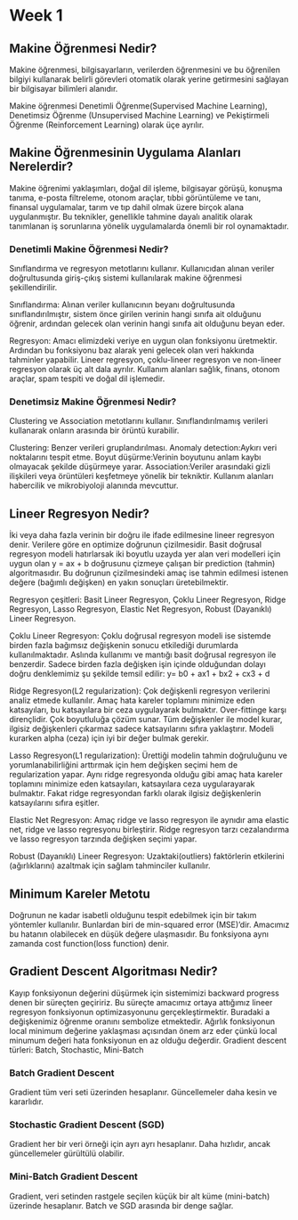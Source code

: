 # Week 1
## Makine Öğrenmesi Nedir?
Makine öğrenmesi, bilgisayarların, verilerden öğrenmesini ve bu öğrenilen bilgiyi kullanarak belirli görevleri otomatik olarak yerine getirmesini sağlayan bir bilgisayar bilimleri alanıdır.

Makine öğrenmesi Denetimli Öğrenme(Supervised Machine Learning), Denetimsiz Öğrenme (Unsupervised Machine Learning) ve Pekiştirmeli Öğrenme (Reinforcement Learning) olarak üçe ayrılır.

## Makine Öğrenmesinin Uygulama Alanları Nerelerdir?
Makine öğrenimi yaklaşımları, doğal dil işleme, bilgisayar görüşü, konuşma tanıma, e-posta filtreleme, otonom araçlar, tıbbi görüntüleme ve tanı, finansal uygulamalar, tarım ve tıp dahil olmak üzere birçok alana uygulanmıştır. Bu teknikler, genellikle tahmine dayalı analitik olarak tanımlanan iş sorunlarına yönelik uygulamalarda önemli bir rol oynamaktadır.

### Denetimli Makine Öğrenmesi Nedir?
Sınıflandırma ve regresyon metotlarını kullanır. Kullanıcıdan alınan veriler doğrultusunda giriş-çıkış sistemi kullanılarak makine öğrenmesi şekillendirilir. 

Sınıflandırma: Alınan veriler kullanıcının beyanı doğrultusunda sınıflandırılmıştır, sistem önce girilen verinin hangi sınıfa ait olduğunu öğrenir, ardından gelecek olan verinin hangi sınıfa ait olduğunu beyan eder.

Regresyon: Amacı elimizdeki veriye en uygun olan fonksiyonu üretmektir. Ardından bu fonksiyonu baz alarak yeni gelecek olan veri hakkında tahminler yapabilir. Lineer regresyon, çoklu-lineer regresyon ve non-lineer regresyon olarak üç alt dala ayrılır.
Kullanım alanları sağlık, finans, otonom araçlar, spam tespiti ve doğal dil işlemedir.

### Denetimsiz Makine Öğrenmesi Nedir?
Clustering ve Association metotlarını kullanır. Sınıflandırılmamış verileri kullanarak onların arasında bir örüntü kurabilir.

Clustering: Benzer verileri gruplandırılması.
Anomaly detection:Aykırı veri noktalarını tespit etme.
Boyut düşürme:Verinin boyutunu anlam kaybı olmayacak şekilde düşürmeye yarar.
Association:Veriler arasındaki gizli ilişkileri veya örüntüleri keşfetmeye yönelik bir tekniktir.
Kullanım alanları habercilik ve mikrobiyoloji alanında mevcuttur.

## Lineer Regresyon Nedir?
İki veya daha fazla verinin bir doğru ile ifade edilmesine lineer regresyon denir. Verilere göre en optimize doğrunun çizilmesidir.
Basit doğrusal regresyon modeli hatırlarsak iki boyutlu uzayda yer alan veri modelleri için uygun olan y = ax + b doğrusunu çizmeye çalışan bir prediction (tahmin) algoritmasıdır. Bu doğrunun çizilmesindeki amaç ise tahmin edilmesi istenen değere (bağımlı değişken) en yakın sonuçları üretebilmektir.

Regresyon çeşitleri: Basit Lineer Regresyon, Çoklu Lineer Regresyon, Ridge Regresyon, Lasso Regresyon, Elastic Net Regresyon, 
Robust (Dayanıklı) Lineer Regresyon.

Çoklu Lineer Regresyon: Çoklu doğrusal regresyon modeli ise sistemde birden fazla bağımsız değişkenin sonucu etkilediği durumlarda kullanılmaktadır. Aslında kullanımı ve mantığı basit doğrusal regresyon ile benzerdir. Sadece birden fazla değişken işin içinde olduğundan dolayı doğru denklemimiz şu şekilde temsil edilir:
y= b0 + ax1 + bx2 + cx3 + d

Ridge Regresyon(L2 regularization): Çok değişkenli regresyon verilerini analiz etmede kullanılır. Amaç hata kareler toplamını minimize eden katsayıları, bu katsayılara bir ceza uygulayarak bulmaktır. Over-fittinge karşı dirençlidir. Çok boyutluluğa çözüm sunar. Tüm değişkenler ile model kurar, ilgisiz değişkenleri çıkarmaz sadece katsayılarını sıfıra yaklaştırır. Modeli kurarken alpha (ceza) için iyi bir değer bulmak gerekir.
 
Lasso Regresyon(L1 regularization): Ürettiği modelin tahmin doğruluğunu ve yorumlanabilirliğini arttırmak için hem değişken seçimi hem de regularization yapar. Aynı ridge regresyonda olduğu gibi amaç hata kareler toplamını minimize eden katsayıları, katsayılara ceza uygularayarak bulmaktır. Fakat ridge regresyondan farklı olarak ilgisiz değişkenlerin katsayılarını sıfıra eşitler.
 
Elastic Net Regresyon: Amaç ridge ve lasso regresyon ile aynıdır ama elastic net, ridge ve lasso regresyonu birleştirir. Ridge regresyon tarzı cezalandırma ve lasso regresyon tarzında değişken seçimi yapar.
 
Robust (Dayanıklı) Lineer Regresyon: Uzaktaki(outliers) faktörlerin etkilerini (ağırlıklarını) azaltmak için sağlam tahminciler kullanılır.

## Minimum Kareler Metotu
Doğrunun ne kadar isabetli olduğunu tespit edebilmek için bir takım yöntemler kullanılır. Bunlardan biri de min-squared error (MSE)’dir. Amacımız bu hatanın olabilecek en düşük değere ulaşmasıdır. Bu fonksiyona aynı zamanda cost function(loss function) denir.
 
## Gradient Descent Algoritması Nedir?
Kayıp fonksiyonun değerini düşürmek için sistemimizi backward progress denen bir süreçten geçiririz. Bu süreçte amacımız ortaya attığımız lineer regresyon fonksiyonun optimizasyonunu gerçekleştirmektir.
Buradaki a değişkenimiz öğrenme oranını sembolize etmektedir. Ağırlık fonksiyonun local minimum değerine yaklaşması açısından önem arz eder çünkü local minumum değeri hata fonksiyonun en az olduğu değerdir.
Gradient descent türleri: Batch, Stochastic, Mini-Batch

### Batch Gradient Descent
Gradient tüm veri seti üzerinden hesaplanır. Güncellemeler daha kesin ve kararlıdır.

### Stochastic Gradient Descent (SGD)
Gradient her bir veri örneği için ayrı ayrı hesaplanır. Daha hızlıdır, ancak güncellemeler gürültülü olabilir.

### Mini-Batch Gradient Descent
Gradient, veri setinden rastgele seçilen küçük bir alt küme (mini-batch) üzerinde hesaplanır. Batch ve SGD arasında bir denge sağlar.
